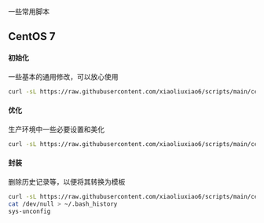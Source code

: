 一些常用脚本


## CentOS 7
#### 初始化
一些基本的通用修改，可以放心使用
```sh
curl -sL https://raw.githubusercontent.com/xiaoliuxiao6/scripts/main/centos7_init.sh | sh -
```

#### 优化
生产环境中一些必要设置和美化
```sh
curl -sL https://raw.githubusercontent.com/xiaoliuxiao6/scripts/main/centos7_youhua.sh | sh -
```

#### 封装
删除历史记录等，以便将其转换为模板
```sh
curl -sL https://raw.githubusercontent.com/xiaoliuxiao6/scripts/main/centos7_unconfig.sh | sh -
cat /dev/null > ~/.bash_history
sys-unconfig
```
